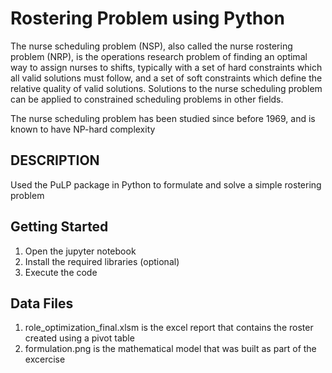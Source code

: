 # Rostering Problem using Python

The nurse scheduling problem (NSP), also called the nurse rostering problem (NRP), is the operations research problem of finding an optimal way to assign nurses to shifts, typically with a set of hard constraints which all valid solutions must follow, and a set of soft constraints which define the relative quality of valid solutions. Solutions to the nurse scheduling problem can be applied to constrained scheduling problems in other fields.

The nurse scheduling problem has been studied since before 1969, and is known to have NP-hard complexity

## DESCRIPTION
Used the PuLP package in Python to formulate and solve a simple rostering problem

## Getting Started

1. Open the jupyter notebook 
2. Install the required libraries (optional)
4. Execute the code

## Data Files

1. role_optimization_final.xlsm is the excel report that contains the roster created using a pivot table
2. formulation.png is the mathematical model that was built as part of the excercise
